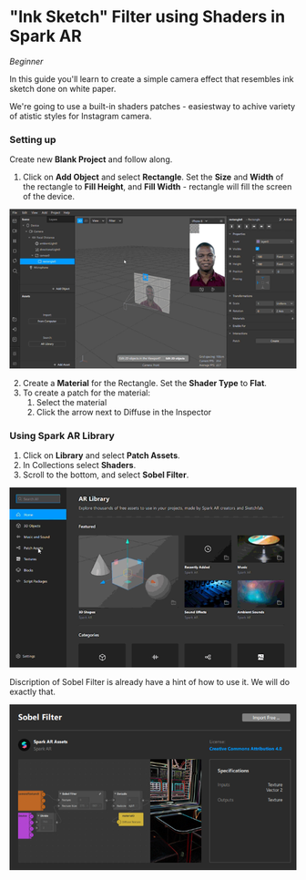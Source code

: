 # "Ink Sketch" Filter using Shaders in Spark AR
*Beginner*

In this guide you'll learn to create a simple camera effect that resembles ink sketch done on white paper.

We're going to use a built-in shaders patches - easiestway to achive variety of atistic styles for Instagram camera.

### Setting up

Create new **Blank Project** and follow along.

1. Click on **Add Object** and select **Rectangle**. Set the **Size** and **Width** of the rectangle to **Fill Height**, and **Fill Width** - rectangle will fill the screen of the device.

![Test Animated Gif](/tutorial-img/fill-width.gif)

2. Create a **Material** for the Rectangle. Set the **Shader Type** to **Flat**.
3. To create a patch for the material:
   1. Select the material
   2. Click the arrow next to Diffuse in the Inspector

### Using Spark AR Library

1. Click on **Library** and select **Patch Assets**. 
2. In Collections select **Shaders**.
3. Scroll to the bottom, and select **Sobel Filter**.

![Test Animated Gif](/tutorial-img/AR-Library-Sobel-filter3.gif)

Discription of Sobel Filter is already have a hint of how to use it. We will do exactly that.

![Test Animated Gif](/tutorial-img/sobel-screen.png)



